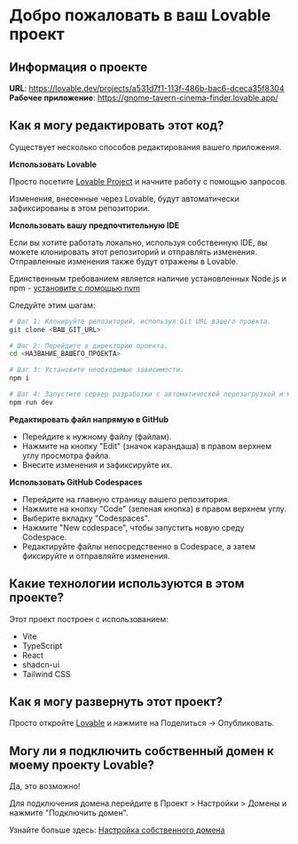 
# Добро пожаловать в ваш Lovable проект

## Информация о проекте

**URL**: https://lovable.dev/projects/a531d7f1-113f-486b-bac6-dceca35f8304
**Рабочее приложение**: https://gnome-tavern-cinema-finder.lovable.app/

## Как я могу редактировать этот код?

Существует несколько способов редактирования вашего приложения.

**Использовать Lovable**

Просто посетите [Lovable Project](https://lovable.dev/projects/a531d7f1-113f-486b-bac6-dceca35f8304) и начните работу с помощью запросов.

Изменения, внесенные через Lovable, будут автоматически зафиксированы в этом репозитории.

**Использовать вашу предпочтительную IDE**

Если вы хотите работать локально, используя собственную IDE, вы можете клонировать этот репозиторий и отправлять изменения. Отправленные изменения также будут отражены в Lovable.

Единственным требованием является наличие установленных Node.js и npm - [установите с помощью nvm](https://github.com/nvm-sh/nvm#installing-and-updating)

Следуйте этим шагам:

```sh
# Шаг 1: Клонируйте репозиторий, используя Git URL вашего проекта.
git clone <ВАШ_GIT_URL>

# Шаг 2: Перейдите в директорию проекта.
cd <НАЗВАНИЕ_ВАШЕГО_ПРОЕКТА>

# Шаг 3: Установите необходимые зависимости.
npm i

# Шаг 4: Запустите сервер разработки с автоматической перезагрузкой и мгновенным предпросмотром.
npm run dev
```

**Редактировать файл напрямую в GitHub**

- Перейдите к нужному файлу (файлам).
- Нажмите на кнопку "Edit" (значок карандаша) в правом верхнем углу просмотра файла.
- Внесите изменения и зафиксируйте их.

**Использовать GitHub Codespaces**

- Перейдите на главную страницу вашего репозитория.
- Нажмите на кнопку "Code" (зеленая кнопка) в правом верхнем углу.
- Выберите вкладку "Codespaces".
- Нажмите "New codespace", чтобы запустить новую среду Codespace.
- Редактируйте файлы непосредственно в Codespace, а затем фиксируйте и отправляйте изменения.

## Какие технологии используются в этом проекте?

Этот проект построен с использованием:

- Vite
- TypeScript
- React
- shadcn-ui
- Tailwind CSS

## Как я могу развернуть этот проект?

Просто откройте [Lovable](https://lovable.dev/projects/a531d7f1-113f-486b-bac6-dceca35f8304) и нажмите на Поделиться -> Опубликовать.

## Могу ли я подключить собственный домен к моему проекту Lovable?

Да, это возможно!

Для подключения домена перейдите в Проект > Настройки > Домены и нажмите "Подключить домен".

Узнайте больше здесь: [Настройка собственного домена](https://docs.lovable.dev/tips-tricks/custom-domain#step-by-step-guide)
